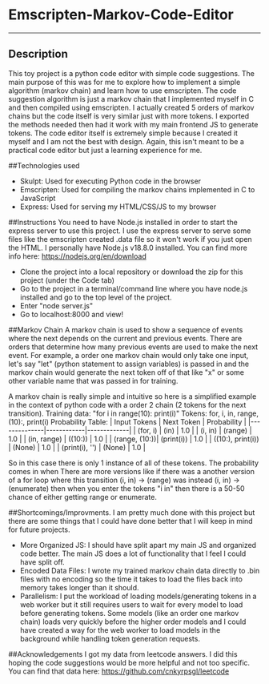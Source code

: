 # Emscripten-Markov-Code-Editor
---------------------------------------------
## Description
This toy project is a python code editor with simple code suggestions. The main purpose of this was for me to explore how to implement a simple algorithm (markov chain) and learn how to use emscripten. The code suggestion algorithm is just a markov chain that I implemented myself in C and then compiled using emscripten. I actually created 5 orders of markov chains but the code itself is very similar just with more tokens. I exported the methods needed then had it work with my main frontend JS to generate tokens. The code editor itself is extremely simple because I created it myself and I am not the best with design. Again, this isn't meant to be a practical code editor but just a learning experience for me.

##Technologies used 
- Skulpt: Used for executing Python code in the browser
- Emscripten: Used for compiling the markov chains implemented in C to JavaScript
- Express: Used for serving my HTML/CSS/JS to my browser

##Instructions
You need to have Node.js installed in order to start the express server to use this project. I use the express server to serve some files like the emscripten created .data file so it won't work if you just open the HTML. I personally have Node.js v18.8.0 installed. You can find more info here: https://nodejs.org/en/download 
- Clone the project into a local repository or download the zip for this project (under the Code tab)
- Go to the project in a terminal/command line where you have node.js installed and go to the top level of the project.
- Enter "node server.js"
- Go to localhost:8000 and view!

##Markov Chain
A markov chain is used to show a sequence of events where the next depends on the current and previous events. There are orders that determine how many previous events are used to make the next event. For example, a order one markov chain would only take one input, let's say "let" (python statement to assign variables) is passed in and the markov chain would generate the next token off of that like "x" or some other variable name that was passed in for training.

A markov chain is really simple and intuitive so here is a simplified example in the context of python code with a order 2 chain (2 tokens for the next transition).
Training data: "for i in range(10): print(i)"
Tokens: for, i, in, range, (10):, print(i)
Probability Table: 
| Input Tokens | Next Token | Probability |
|--------------|------------|-------------|
| (for, i)     | (in)       | 1.0         |
| (i, in)      | (range)    | 1.0         |
| (in, range)  | ((10:))    | 1.0         |
| (range, (10:))| (print(i)) | 1.0        |
| ((10:), print(i)) | (None) | 1.0      |
| (print(i), '')  | (None)   | 1.0       |

So in this case there is only 1 instance of all of these tokens. The probability comes in when There are more versions like if there was a another version of a for loop where this transition (i, in) -> (range) was instead (i, in) -> (enumerate) then when you enter the tokens "i in" then there is a 50-50 chance of either getting range or enumerate. 

##Shortcomings/Improvments.
I am pretty much done with this project but there are some things that I could have done better that I will keep in mind for future projects.
- More Organized JS: I should have split apart my main JS and organized code better. The main JS does a lot of functionality that I feel I could have split off.
- Encoded Data Files: I wrote my trained markov chain data directly to .bin files with no encoding so the time it takes to load the files back into memory takes longer than it should. 
- Parallelism: I put the workload of loading models/generating tokens in a web worker but it still requires users to wait for every model to load before generating tokens. Some models (like an order one markov chain) loads very quickly before the higher order models and I could have created a way for the web worker to load models in the background while handling token generation requests.

##Acknowledgements
I got my data from leetcode answers. I did this hoping the code suggestions would be more helpful and not too specific. You can find that data here: https://github.com/cnkyrpsgl/leetcode
